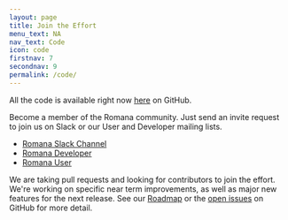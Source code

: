 ```yaml
---
layout: page
title: Join the Effort 
menu_text: NA
nav_text: Code
icon: code
firstnav: 7
secondnav: 9
permalink: /code/
---
```


All the code is available right now [here](http://www.github.com/romana/romana) on GitHub.

Become a member of the Romana community. Just send an invite request to join us on Slack or our User and Developer mailing lists.

* [Romana Slack Channel](http://romana.slack.com)
* [Romana Developer]( https://groups.google.com/forum/?hl=en#!forum/romana-dev)
* [Romana User]( https://groups.google.com/forum/?hl=en#!forum/romana-user)


We are taking pull requests and looking for contributors to join the effort. We're working on specific near term improvements, as well as major new features for the next release. See our [Roadmap](https://github.com/romana/romana/wiki/Roadmap/) or the [open issues](http://www.github.com/romana/romana/issues) on GitHub for more detail.

<p>
<p>
